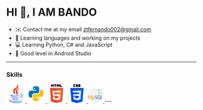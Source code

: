 # HI 👋, I AM BANDO 


- ✉️ Contact me at my email  ztfernando002@gmail.com 
- 🚀 Learning languages ​​and working on my projects
- 💻 Learning Python,  C# and JavaScript
- 🤖 Good level in Android Studio

---

### Skills
<a href="https://www.java.com/" target="_blank">
  <img src="iconoJavaFondo.png" alt="Lenguaje Java" width="50">
</a>
<a href="https://www.python.org/" target="_blank">
  <img src="iconoPython.png" alt="Lenguaje Python" width="50">
</a>
<a href="https://html.spec.whatwg.org/" target="_blank">
  <img src="iconoHtml.png" alt="Lenguaje HTML" width="50">
</a>
<a href="https://www.w3.org/Style/CSS/" target="_blank">
  <img src="iconoCss.png" alt="Lenguaje CSS" width="50">
</a>
<a href="https://www.mysql.com/" target="_blank">
  <img src="iconoMySSQL.png" alt="Lenguaje MySQL" width="40">
</a>
---





